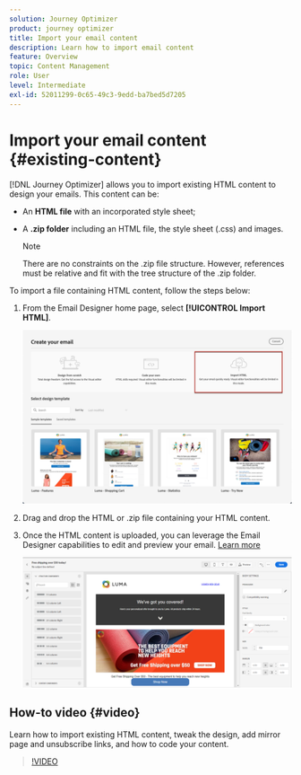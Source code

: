 ```yaml
---
solution: Journey Optimizer
product: journey optimizer
title: Import your email content
description: Learn how to import email content
feature: Overview
topic: Content Management
role: User
level: Intermediate
exl-id: 52011299-0c65-49c3-9edd-ba7bed5d7205
---
```

# Import your email content {#existing-content}

[!DNL Journey Optimizer] allows you to import existing HTML content to design your emails. This content can be:

* An **HTML file** with an incorporated style sheet;
* A **.zip folder** including an HTML file, the style sheet (.css) and images.

    >[!NOTE]
    >
    >There are no constraints on the .zip file structure. However, references must be relative and fit with the tree structure of the .zip folder.

To import a file containing HTML content, follow the steps below:

1. From the Email Designer home page, select **[!UICONTROL Import HTML]**.

    ![](assets/import-html_2.png)

1. Drag and drop the HTML or .zip file containing your HTML content.

1. Once the HTML content is uploaded, you can leverage the Email Designer capabilities to edit and preview your email. [Learn more](content-from-scratch.md)

    ![](assets/html-imported.png)

## How-to video {#video}

Learn how to import existing HTML content, tweak the design, add mirror page and unsubscribe links, and how to code your content.

>[!VIDEO](https://video.tv.adobe.com/v/334102?quality=12)
